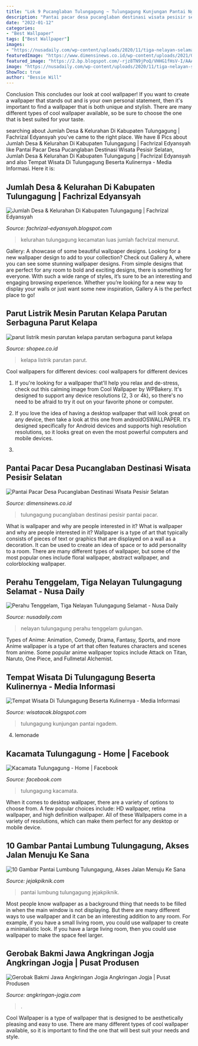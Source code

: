 ```yaml
---
title: "Lok 9 Pucanglaban Tulungagung ~ Tulungagung Kunjungan Pantai Ngadem"
description: "Pantai pacar desa pucanglaban destinasi wisata pesisir selatan"
date: "2022-01-12"
categories:
- "Best Wallpaper"
tags: ["Best Wallpaper"]
images:
- "https://nusadaily.com/wp-content/uploads/2020/11/tiga-nelayan-selamat.jpeg"
featuredImage: "https://www.dimensinews.co.id/wp-content/uploads/2021/04/WhatsApp-Image-2021-04-05-at-17.25.48.jpeg"
featured_image: "https://2.bp.blogspot.com/-rjz8TN9jPoQ/VHHG1fHsV-I/AAAAAAAAAho/xnnzxTS-2O0/s1600/bandung_2.png"
image: "https://nusadaily.com/wp-content/uploads/2020/11/tiga-nelayan-selamat.jpeg"
ShowToc: true
author: "Bessie Will"
---
```



Conclusion
This concludes our look at cool wallpaper! If you want to create a wallpaper that stands out and is your own personal statement, then it's important to find a wallpaper that is both unique and stylish. There are many different types of cool wallpaper available, so be sure to choose the one that is best suited for your taste.

	

		
searching about Jumlah Desa &amp; Kelurahan Di Kabupaten Tulungagung | Fachrizal Edyansyah you've came to the right place. We have 8 Pics about Jumlah Desa &amp; Kelurahan Di Kabupaten Tulungagung | Fachrizal Edyansyah like Pantai Pacar Desa Pucanglaban Destinasi Wisata Pesisir Selatan, Jumlah Desa &amp; Kelurahan Di Kabupaten Tulungagung | Fachrizal Edyansyah and also Tempat Wisata Di Tulungagung Beserta Kulinernya - Media Informasi. Here it is:
		
    
## Jumlah Desa &amp; Kelurahan Di Kabupaten Tulungagung | Fachrizal Edyansyah

<img loading=lazy src="https://2.bp.blogspot.com/-rjz8TN9jPoQ/VHHG1fHsV-I/AAAAAAAAAho/xnnzxTS-2O0/s1600/bandung_2.png" onerror="this.onerror=null;this.src='https://tse4.mm.bing.net/th?id=OIP.IuIiOlDZ9Fg0QH1MWXimbAHaI2&amp;pid=15.1';" alt="Jumlah Desa &amp; Kelurahan Di Kabupaten Tulungagung | Fachrizal Edyansyah">

_Source: fachrizal-edyansyah.blogspot.com_

>kelurahan tulungagung kecamatan luas jumlah fachrizal menurut. 

	

Gallery: A showcase of some beautiful wallpaper designs.
Looking for a new wallpaper design to add to your collection? Check out Gallery A, where you can see some stunning wallpaper designs. From simple designs that are perfect for any room to bold and exciting designs, there is something for everyone. With such a wide range of styles, it’s sure to be an interesting and engaging browsing experience. Whether you’re looking for a new way to display your walls or just want some new inspiration, Gallery A is the perfect place to go!





	
	
    
## Parut Listrik Mesin Parutan Kelapa Parutan Serbaguna Parut Kelapa

<img loading=lazy src="https://cf.shopee.co.id/file/65fcd8224144d64901892db3bd029b93" onerror="this.onerror=null;this.src='https://tse3.mm.bing.net/th?id=OIP.ZfzYIkFE1kkBiS2zvQKbkwHaHa&amp;pid=15.1';" alt="parut listrik mesin parutan kelapa parutan serbaguna parut kelapa">

_Source: shopee.co.id_

>kelapa listrik parutan parut. 

	

Cool wallpapers for different devices:
cool wallpapers for different devices 

1. If you're looking for a wallpaper that'll help you relax and de-stress, check out this calming image from Cool Wallpaper by WPBakery. It's designed to support any device resolutions (2, 3 or 4k), so there's no need to be afraid to try it out on your favorite phone or computer.

2. If you love the idea of having a desktop wallpaper that will look great on any device, then take a look at this one from androidOSWALLPAPER. It's designed specifically for Android devices and supports high resolution resolutions, so it looks great on even the most powerful computers and mobile devices.

3.

    
## Pantai Pacar Desa Pucanglaban Destinasi Wisata Pesisir Selatan

<img loading=lazy src="https://www.dimensinews.co.id/wp-content/uploads/2021/04/WhatsApp-Image-2021-04-05-at-17.25.48.jpeg" onerror="this.onerror=null;this.src='https://tse3.mm.bing.net/th?id=OIP.A_mhx4Mpx_bNc1QMDVrWbAHaEf&amp;pid=15.1';" alt="Pantai Pacar Desa Pucanglaban Destinasi Wisata Pesisir Selatan">

_Source: dimensinews.co.id_

>tulungagung pucanglaban destinasi pesisir pantai pacar. 

	

What is wallpaper and why are people interested in it?
What is wallpaper and why are people interested in it?
Wallpaper is a type of art that typically consists of pieces of text or graphics that are displayed on a wall as a decoration. It can be used to create an idea of space or to add personality to a room. There are many different types of wallpaper, but some of the most popular ones include floral wallpaper, abstract wallpaper, and colorblocking wallpaper.

    
## Perahu Tenggelam, Tiga Nelayan Tulungagung Selamat - Nusa Daily

<img loading=lazy src="https://nusadaily.com/wp-content/uploads/2020/11/tiga-nelayan-selamat.jpeg" onerror="this.onerror=null;this.src='https://tse2.mm.bing.net/th?id=OIP.yWg_iH34sQcw-Ej0_WYCIgHaFj&amp;pid=15.1';" alt="Perahu Tenggelam, Tiga Nelayan Tulungagung Selamat - Nusa Daily">

_Source: nusadaily.com_

>nelayan tulungagung perahu tenggelam gulungan. 

	

Types of Anime: Animation, Comedy, Drama, Fantasy, Sports, and more
Anime wallpaper is a type of art that often features characters and scenes from anime. Some popular anime wallpaper topics include Attack on Titan, Naruto, One Piece, and Fullmetal Alchemist.

    
## Tempat Wisata Di Tulungagung Beserta Kulinernya - Media Informasi

<img loading=lazy src="https://lh5.googleusercontent.com/proxy/TIBRgBqwuNuqsj3c62HMa5Ia5UhHOYNZzD4yW_HlftTqpKlGJjO0SgdHsotGSkOIJjmyNLC_MdwnHDnrZ2DigaYU0Fw5vlNKyaJPbfRQTunjQl1pDpCiofne9OcozCIlmxj7UhZsBXj0jk1Y=w1200-h630-p-k-no-nu" onerror="this.onerror=null;this.src='https://tse2.mm.bing.net/th?id=OIP.atmRRietLL5xL909Qo7OTwHaDt&amp;pid=15.1';" alt="Tempat Wisata Di Tulungagung Beserta Kulinernya - Media Informasi">

_Source: wisatacak.blogspot.com_

>tulungagung kunjungan pantai ngadem. 

	

4. lemonade 

    
## Kacamata Tulungagung - Home | Facebook

<img loading=lazy src="https://lookaside.fbsbx.com/lookaside/crawler/media/?media_id=4329846740371176&amp;get_thumbnail=1" onerror="this.onerror=null;this.src='https://tse4.mm.bing.net/th?id=OIP.jNpZ_LCRQ8LsStrklqtc_gHaJQ&amp;pid=15.1';" alt="Kacamata Tulungagung - Home | Facebook">

_Source: facebook.com_

>tulungagung kacamata. 

	

When it comes to desktop wallpaper, there are a variety of options to choose from. A few popular choices include: HD wallpaper, retina wallpaper, and high definition wallpaper. All of these Wallpapers come in a variety of resolutions, which can make them perfect for any desktop or mobile device. 

    
## 10 Gambar Pantai Lumbung Tulungagung, Akses Jalan Menuju Ke Sana

<img loading=lazy src="https://www.jejakpiknik.com/wp-content/uploads/2018/07/Pantai-lumbung-tulungagung-10-630x380.jpg" onerror="this.onerror=null;this.src='https://tse3.mm.bing.net/th?id=OIP.652YJuW5n2ERiWawMBoXyQHaEd&amp;pid=15.1';" alt="10 Gambar Pantai Lumbung Tulungagung, Akses Jalan Menuju Ke Sana">

_Source: jejakpiknik.com_

>pantai lumbung tulungagung jejakpiknik. 

	

Most people know wallpaper as a background thing that needs to be filled in when the main window is not displaying. But there are many different ways to use wallpaper and it can be an interesting addition to any room. For example, if you have a small living room, you could use wallpaper to create a minimalistic look. If you have a large living room, then you could use wallpaper to make the space feel larger.

    
## Gerobak Bakmi Jawa Angkringan Jogja Angkringan Jogja | Pusat Produsen

<img loading=lazy src="https://2.bp.blogspot.com/-7HO8wTkCZQU/WzO2uvfUg6I/AAAAAAAACb8/nIQQybzlXus4RaORz0qhzOd_-7oLR8hCACLcBGAs/w1200-h630-p-k-no-nu/2ia.%2BGerobak%2BBakmi%2BJawa%2B%252BLink-fm.jpg" onerror="this.onerror=null;this.src='https://tse4.mm.bing.net/th?id=OIP.2SQ6vDpaidgPx_kozm-FfAHaD4&amp;pid=15.1';" alt="Gerobak Bakmi Jawa Angkringan Jogja Angkringan Jogja | Pusat Produsen">

_Source: angkringan-jogja.com_

>. 

	

Cool Wallpaper is a type of wallpaper that is designed to be aesthetically pleasing and easy to use. There are many different types of cool wallpaper available, so it is important to find the one that will best suit your needs and style.

